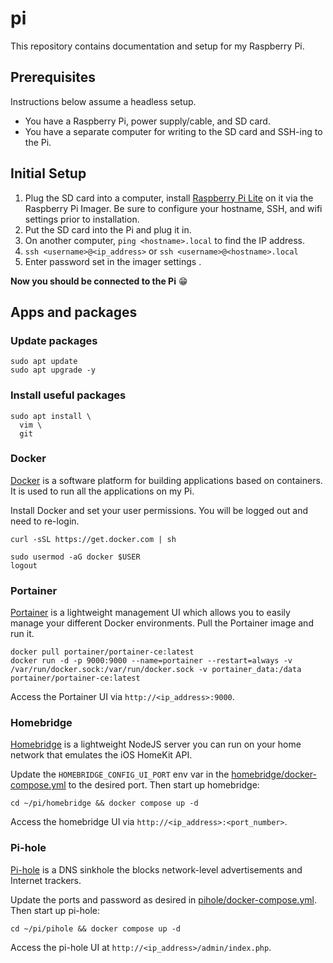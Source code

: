 # pi
This repository contains documentation and setup for my Raspberry Pi. 

## Prerequisites
Instructions below assume a headless setup.

- You have a Raspberry Pi, power supply/cable, and SD card.
- You have a separate computer for writing to the SD card and SSH-ing to the Pi.

## Initial Setup

1. Plug the SD card into a computer, install [Raspberry Pi Lite](https://www.raspberrypi.com/software/) on it via the Raspberry Pi Imager. Be sure to configure your hostname, SSH, and wifi settings prior to installation.
1.  Put the SD card into the Pi and plug it in.
1. On another computer, `ping <hostname>.local` to find the IP address.
1. `ssh <username>@<ip_address>` or `ssh <username>@<hostname>.local`
1. Enter password set in the imager settings .

**Now you should be connected to the Pi** :grin:

## Apps and packages

### Update packages

```
sudo apt update
sudo apt upgrade -y
```

### Install useful packages

```
sudo apt install \
  vim \
  git      
```

### Docker
[Docker](https://www.docker.com) is a software platform for building applications based on containers. It is used to run all the applications on my Pi.

Install Docker and set your user permissions. You will be logged out and need to re-login.

```
curl -sSL https://get.docker.com | sh

sudo usermod -aG docker $USER
logout
```

### Portainer
[Portainer](https://github.com/portainer/portainer) is a lightweight management UI which allows you to easily manage your different Docker environments.
Pull the Portainer image and run it.

```
docker pull portainer/portainer-ce:latest
docker run -d -p 9000:9000 --name=portainer --restart=always -v /var/run/docker.sock:/var/run/docker.sock -v portainer_data:/data portainer/portainer-ce:latest
```

Access the Portainer UI via `http://<ip_address>:9000`.

### Homebridge
[Homebridge](https://github.com/homebridge/homebridge) is a lightweight NodeJS server you can run on your home network that emulates the iOS HomeKit API.

Update the `HOMEBRIDGE_CONFIG_UI_PORT` env var in the [homebridge/docker-compose.yml](https://github.com/padabap/pi/blob/main/homebridge/docker-compose.yml) to the desired port. Then start up homebridge:

```
cd ~/pi/homebridge && docker compose up -d
```

Access the homebridge UI via `http://<ip_address>:<port_number>`.

### Pi-hole
[Pi-hole](https://github.com/pi-hole/pi-hole) is a DNS sinkhole the blocks network-level advertisements and Internet trackers.

Update the ports and password as desired in [pihole/docker-compose.yml](https://github.com/padabap/pi/blob/main/pihole/docker-compose.yml). Then start up pi-hole:

```
cd ~/pi/pihole && docker compose up -d
```

Access the pi-hole UI at `http://<ip_address>/admin/index.php`.

